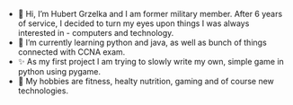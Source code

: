 - 👋 Hi, I’m Hubert Grzelka and I am former military member. After 6 years of service, I decided to turn my eyes upon things I was always interested in - computers and technology.
- 🌱 I’m currently learning python and java, as well as bunch of things connected with CCNA exam.
- ✨ As my first project I am trying to slowly write my own, simple game in python using pygame.
- 👀 My hobbies are fitness, healty nutrition, gaming and of course new technologies.



<!---
hubert8520/hubert8520 is a ✨ special ✨ repository because its `README.md` (this file) appears on your GitHub profile.
You can click the Preview link to take a look at your changes.
--->
